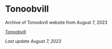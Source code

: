 # Tonoobvill

Archive of Tonoobvill website from August 7, 2023

[Tonoobvill](https://tonoobvill.timoprojects.com/)

*Last update August 7, 2023*